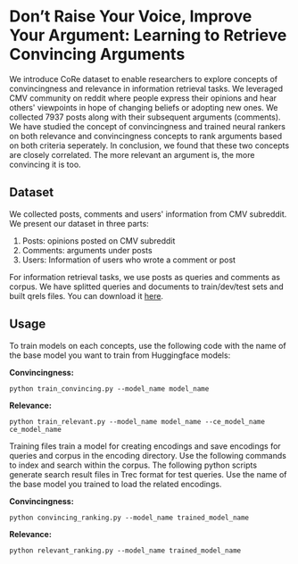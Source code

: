 # Don’t Raise Your Voice, Improve Your Argument: Learning to Retrieve Convincing Arguments
We introduce CoRe dataset to enable researchers to explore concepts of convincingness and relevance in information retrieval tasks. We leveraged CMV community on reddit where people express their opinions and hear others' viewpoints in hope of changing beliefs or adopting new ones. We collected 7937 posts along with their subsequent arguments (comments). We have studied the concept of convincingness and trained neural rankers on both relevance and convincingness concepts to rank arguments based on both criteria seperately. In conclusion, we found that these two concepts are closely correlated. The more relevant an argument is, the more convincing  it is too.
## Dataset
We collected posts, comments and users' information from CMV subreddit. We present our dataset in three parts:

 1. Posts: opinions posted on CMV subreddit
 2. Comments: arguments under posts
 3. Users: Information of users who wrote a comment or post

For information retrieval tasks, we use posts as queries and comments as corpus. We have splitted queries and documents to train/dev/test sets and built qrels files. You can download it [here](https://drive.google.com/drive/folders/1EHHNFQpERm4TNrHIce5yVxuiKHajxB44?usp=sharing).
## Usage
To train models on each concepts, use the following code with the name of the base model you want to train from Huggingface models:

**Convincingness:**

    python train_convincing.py --model_name model_name
**Relevance:**

    python train_relevant.py --model_name model_name --ce_model_name ce_model_name
Training files train a model for creating encodings and save encodings for queries and corpus in the encoding directory. 
Use the following commands to index and search within the corpus. The following python scripts generate search result files in Trec format for test queries. Use the name of the base model you trained to load the related encodings.

**Convincingness:**

    python convincing_ranking.py --model_name trained_model_name 
**Relevance:**

    python relevant_ranking.py --model_name trained_model_name
   

